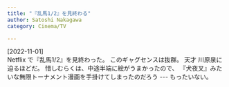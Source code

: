 ```yaml
---
title: "『乱馬1/2』を見終わる"
author: Satoshi Nakagawa
category: Cinema/TV

---
```


[2022-11-01]  
 Netflix で『乱馬1/2』を見終わった。
このギャグセンスは抜群。
天才 川原泉に迫るほどだ。
惜しむらくは、中途半端に絵がうまかったので、
『犬夜叉』みたいな無限トーナメント漫画を手掛けてしまったのだろう ---
もったいない。

